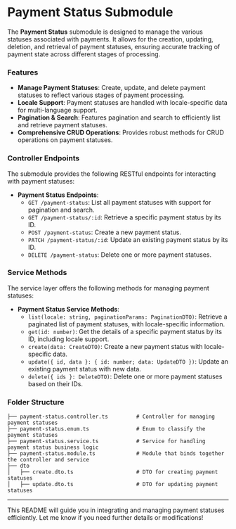 # Payment Status Submodule

The **Payment Status** submodule is designed to manage the various statuses associated with payments. It allows for the creation, updating, deletion, and retrieval of payment statuses, ensuring accurate tracking of payment state across different stages of processing.

### Features

- **Manage Payment Statuses**: Create, update, and delete payment statuses to reflect various stages of payment processing.
- **Locale Support**: Payment statuses are handled with locale-specific data for multi-language support.
- **Pagination & Search**: Features pagination and search to efficiently list and retrieve payment statuses.
- **Comprehensive CRUD Operations**: Provides robust methods for CRUD operations on payment statuses.

### Controller Endpoints

The submodule provides the following RESTful endpoints for interacting with payment statuses:

- **Payment Status Endpoints**:
  - `GET /payment-status`: List all payment statuses with support for pagination and search.
  - `GET /payment-status/:id`: Retrieve a specific payment status by its ID.
  - `POST /payment-status`: Create a new payment status.
  - `PATCH /payment-status/:id`: Update an existing payment status by its ID.
  - `DELETE /payment-status`: Delete one or more payment statuses.

### Service Methods

The service layer offers the following methods for managing payment statuses:

- **Payment Status Service Methods**:
  - `list(locale: string, paginationParams: PaginationDTO)`: Retrieve a paginated list of payment statuses, with locale-specific information.
  - `get(id: number)`: Get the details of a specific payment status by its ID, including locale support.
  - `create(data: CreateDTO)`: Create a new payment status with locale-specific data.
  - `update({ id, data }: { id: number; data: UpdateDTO })`: Update an existing payment status with new data.
  - `delete({ ids }: DeleteDTO)`: Delete one or more payment statuses based on their IDs.

### Folder Structure

```plaintext
├── payment-status.controller.ts         # Controller for managing payment statuses
├── payment-status.enum.ts               # Enum to classify the payment statuses
├── payment-status.service.ts            # Service for handling payment status business logic
├── payment-status.module.ts             # Module that binds together the controller and service
├── dto
│   ├── create.dto.ts                    # DTO for creating payment statuses
│   ├── update.dto.ts                    # DTO for updating payment statuses
```

---

This README will guide you in integrating and managing payment statuses efficiently. Let me know if you need further details or modifications!
